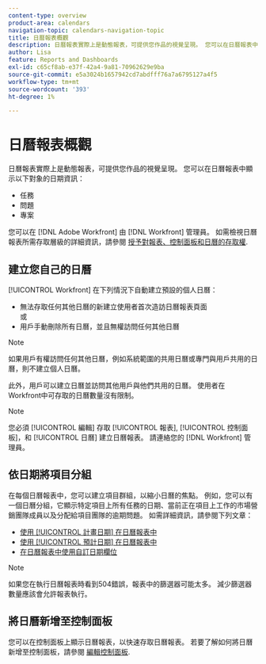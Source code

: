 ```yaml
---
content-type: overview
product-area: calendars
navigation-topic: calendars-navigation-topic
title: 日曆報表概觀
description: 日曆報表實際上是動態報表，可提供您作品的視覺呈現。 您可以在日曆報表中顯示以下對象的日期資訊 — 「編輯我」。
author: Lisa
feature: Reports and Dashboards
exl-id: c65cf8ab-e37f-42a4-9a81-70962629e9ba
source-git-commit: e5a3024b1657942cd7abdfff76a7a6795127a4f5
workflow-type: tm+mt
source-wordcount: '393'
ht-degree: 1%

---
```


# 日曆報表概觀

日曆報表實際上是動態報表，可提供您作品的視覺呈現。 您可以在日曆報表中顯示以下對象的日期資訊：

* 任務
* 問題
* 專案

您可以在 [!DNL Adobe Workfront] 由 [!DNL Workfront] 管理員。 如需檢視日曆報表所需存取層級的詳細資訊，請參閱 [授予對報表、控制面板和日曆的存取權](../../../administration-and-setup/add-users/configure-and-grant-access/grant-access-reports-dashboards-calendars.md).

## 建立您自己的日曆

[!UICONTROL Workfront] 在下列情況下自動建立預設的個人日曆：

* 無法存取任何其他日曆的新建立使用者首次造訪日曆報表頁面\
   或
* 用戶手動刪除所有日曆，並且無權訪問任何其他日曆

>[!NOTE]
>
>如果用戶有權訪問任何其他日曆，例如系統範圍的共用日曆或專門與用戶共用的日曆，則不建立個人日曆。

此外，用戶可以建立日曆並訪問其他用戶與他們共用的日曆。 使用者在Workfront中可存取的日曆數量沒有限制。

>[!NOTE]
>
>您必須 [!UICONTROL 編輯] 存取 [!UICONTROL 報表], [!UICONTROL 控制面板]，和 [!UICONTROL 日曆] 建立日曆報表。 請連絡您的 [!DNL Workfront] 管理員。

## 依日期將項目分組

在每個日曆報表中，您可以建立項目群組，以縮小日曆的焦點。 例如，您可以有一個日曆分組，它顯示特定項目上所有任務的日期、當前正在項目上工作的市場營銷團隊成員以及分配給項目團隊的逾期問題。 如需詳細資訊，請參閱下列文章：

* [使用 [!UICONTROL 計畫日期] 在日曆報表中](../../../reports-and-dashboards/reports/calendars/use-planned-dates.md)
* [使用 [!UICONTROL 預計日期] 在日曆報表中](../../../reports-and-dashboards/reports/calendars/use-projected-dates.md)
* [在日曆報表中使用自訂日期欄位](../../../reports-and-dashboards/reports/calendars/use-custom-dates.md)

>[!NOTE]
>
>如果您在執行日曆報表時看到504錯誤，報表中的篩選器可能太多。 減少篩選器數量應該會允許報表執行。

## 將日曆新增至控制面板

您可以在控制面板上顯示日曆報表，以快速存取日曆報表。 若要了解如何將日曆新增至控制面板，請參閱 [編輯控制面板](../../../reports-and-dashboards/dashboards/creating-and-managing-dashboards/edit-dashboard.md).
